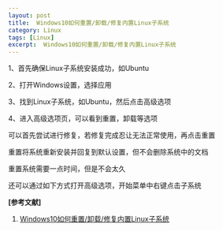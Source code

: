 ```yaml
---
layout: post
title:  Windows10如何重置/卸载/修复内置Linux子系统
category: Linux
tags: [Linux]
excerpt:  Windows10如何重置/卸载/修复内置Linux子系统
---
```

	
1、首先确保Linux子系统安装成功，如Ubuntu

2、打开Windows设置，选择应用

3、找到Linux子系统，如Ubuntu，然后点击高级选项

4、进入高级选项页，可以看到重置，卸载等选项

可以首先尝试进行修复，若修复完成忍让无法正常使用，再点击重置

重置将系统重新安装并回复到默认设置，但不会删除系统中的文档

重置系统需要一点时间，但是不会太久


还可以通过如下方式打开高级选项，开始菜单中右键点击子系统

**[参考文献]**

1. [Windows10如何重置/卸载/修复内置Linux子系统](https://jingyan.baidu.com/article/48a42057208777a924250496.html "")



